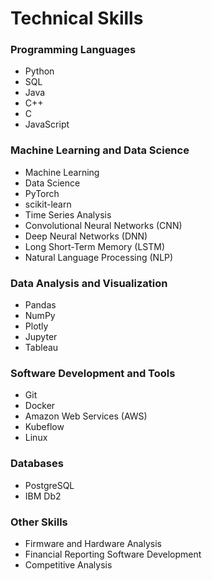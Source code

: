# Technical Skills

### Programming Languages

- Python
- SQL
- Java
- C++
- C
- JavaScript

### Machine Learning and Data Science

- Machine Learning
- Data Science
- PyTorch
- scikit-learn
- Time Series Analysis
- Convolutional Neural Networks (CNN)
- Deep Neural Networks (DNN)
- Long Short-Term Memory (LSTM)
- Natural Language Processing (NLP)

### Data Analysis and Visualization

- Pandas
- NumPy
- Plotly
- Jupyter
- Tableau

### Software Development and Tools

- Git
- Docker
- Amazon Web Services (AWS)
- Kubeflow
- Linux

### Databases

- PostgreSQL
- IBM Db2

### Other Skills

- Firmware and Hardware Analysis
- Financial Reporting Software Development
- Competitive Analysis
